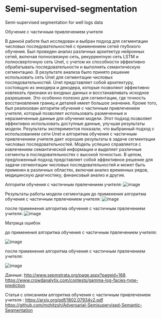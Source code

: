 # Semi-supervised-segmentation
Semi-supervised segmentation for well logs data

Обучение с частичным привлечением учителя

В данной работе был исследован и выбран подход для сегментации числовых последовательностей с применением сетей глубокого обучения. Был проведен анализ различных архитектур нейронных сетей, включая полносвязную сеть, рекуррентную сеть LSTM и полносверточную сеть Unet, с учетом их способности эффективно обрабатывать последовательности и выполнять семантическую сегментацию.
В результате анализа было принято решение использовать сеть Unet для сегментации числовых последовательностей. Unet представляет собой архитектуру, состоящую из энкодера и декодера, которые позволяют эффективно извлекать признаки из входных данных и восстанавливать исходное разрешение. Это особенно полезно для сегментации, где точность восстановления границ и деталей имеет большое значение.
Кроме того, был реализован алгоритм обучения с частичным привлечением учителя, который позволяет использовать размеченные и неразмеченные данные для обучения модели. Этот подход позволяет эффективно использовать доступные данные, улучшая результаты модели.
Результаты экспериментов показали, что выбранный подход с использованием сети Unet и алгоритма обучения с частичным привлечением учителя дает хорошие результаты в задаче сегментации числовых последовательностей. Модель успешно справляется с извлечением семантической информации и выделяет различные сегменты в последовательностях с высокой точностью.
В целом, предложенный подход представляет собой эффективное решение для задачи сегментации числовых последовательностей и может быть применен в различных областях, включая анализ временных рядов, медицинскую диагностику, финансовый анализ и другие.

Алгоритм обучения с частичным првлечением учителя:
![image](https://github.com/AydSu/Semi-supervised-segmentation/assets/93270827/9949242c-b671-42ac-a6ed-2c0939444493)

Результаты работы модели сегментации 
до применения алгоритма обучения с частичным првлечением учителя:
![image](https://github.com/AydSu/Semi-supervised-segmentation/assets/93270827/bc7392d6-e6cd-4c38-9f38-08d7705064fc)

после применения алгоритма обучения с частичным првлечением учителя:
![image](https://github.com/AydSu/Semi-supervised-segmentation/assets/93270827/d2919ad7-51df-4a4f-8249-5eada911c01c)

Матрица ошибок

до применения алгоритма обучения с частичным првлечением учителя:

![image](https://github.com/AydSu/Semi-supervised-segmentation/assets/93270827/f390af29-5faa-4ded-973b-5076eecaca01)

после применения алгоритма обучения с частичным првлечением учителя:

![image](https://github.com/AydSu/Semi-supervised-segmentation/assets/93270827/05a916c6-d4ed-471f-9f3c-29cdfcf93542)

Данные:
http://www.sepmstrata.org/page.aspx?pageid=168.
https://www.crowdanalytix.com/contests/gamma-log-facies-type-prediction

Статья с описанием алгоритма обучения с частичным привлечением учителя  :
https://arxiv.org/pdf/1802.07934v2.pdf
https://github.com/mohitzsh/Adversarial-Semisupervised-Semantic-Segmentation


